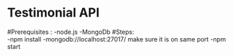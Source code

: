 # Testimonial API
#Prerequisites : 
                  -node.js
                  -MongoDb
#Steps:   
        -npm install
        -mongodb://localhost:27017/ make sure it is on same port 
        -npm start
